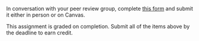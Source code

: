 In conversation with your peer review group, complete [this form](agreement.pdf) and submit it either in person or on Canvas. 

This assignment is graded on completion.  Submit all of the items above by the deadline to earn credit.